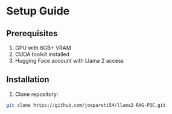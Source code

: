 # Setup Guide

## Prerequisites
1. GPU with 6GB+ VRAM
2. CUDA toolkit installed
3. Hugging Face account with Llama 2 access

## Installation
1. Clone repository:
```bash
git clone https://github.com/joepareti54/llama2-RAG-POC.git
